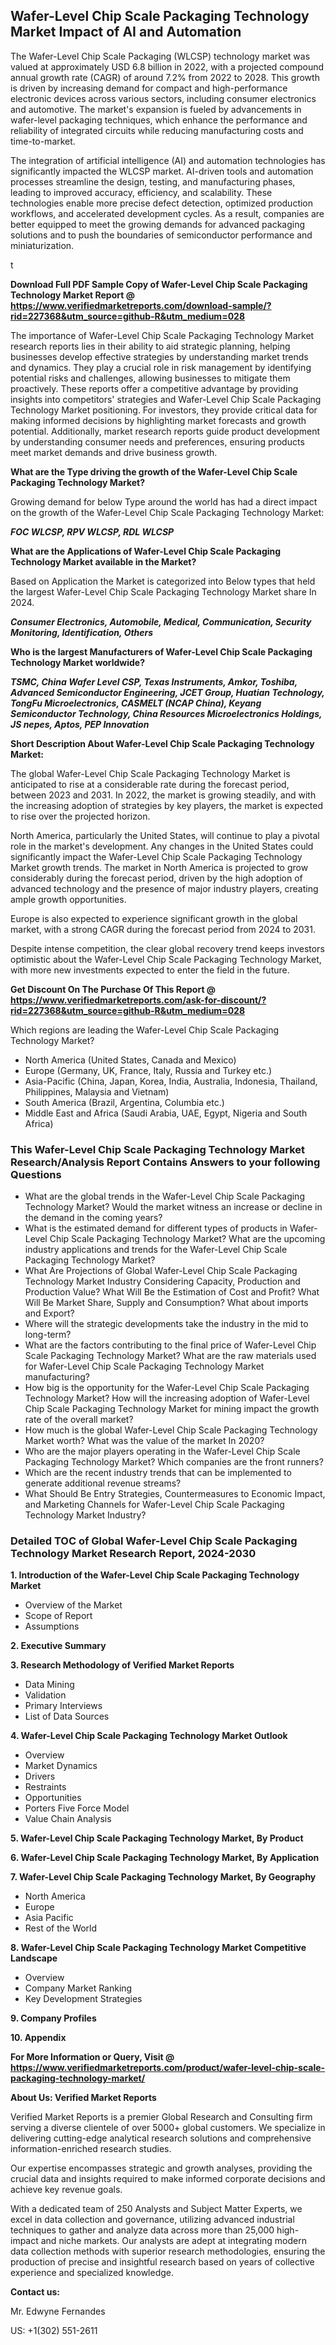 <h2>Wafer-Level Chip Scale Packaging Technology Market Impact of AI and Automation</h2><p>The Wafer-Level Chip Scale Packaging (WLCSP) technology market was valued at approximately USD 6.8 billion in 2022, with a projected compound annual growth rate (CAGR) of around 7.2% from 2022 to 2028. This growth is driven by increasing demand for compact and high-performance electronic devices across various sectors, including consumer electronics and automotive. The market's expansion is fueled by advancements in wafer-level packaging techniques, which enhance the performance and reliability of integrated circuits while reducing manufacturing costs and time-to-market.</p><p>The integration of artificial intelligence (AI) and automation technologies has significantly impacted the WLCSP market. AI-driven tools and automation processes streamline the design, testing, and manufacturing phases, leading to improved accuracy, efficiency, and scalability. These technologies enable more precise defect detection, optimized production workflows, and accelerated development cycles. As a result, companies are better equipped to meet the growing demands for advanced packaging solutions and to push the boundaries of semiconductor performance and miniaturization.</p>t</p><p id="" class=""><strong>Download Full PDF Sample Copy of Wafer-Level Chip Scale Packaging Technology Market Report @ <a href="https://www.verifiedmarketreports.com/download-sample/?rid=227368&utm_source=github-R&utm_medium=028" target="_blank">https://www.verifiedmarketreports.com/download-sample/?rid=227368&utm_source=github-R&utm_medium=028</a></strong></p><p>The importance of&nbsp;Wafer-Level Chip Scale Packaging Technology Market research reports lies in their ability to aid strategic planning, helping businesses develop effective strategies by understanding market trends and dynamics. They play a crucial role in risk management by identifying potential risks and challenges, allowing businesses to mitigate them proactively. These reports offer a competitive advantage by providing insights into competitors' strategies and Wafer-Level Chip Scale Packaging Technology Market positioning. For investors, they provide critical data for making informed decisions by highlighting market forecasts and growth potential. Additionally, market research reports guide product development by understanding consumer needs and preferences, ensuring products meet market demands and drive business growth.</p><p><strong>What are the&nbsp;Type driving the growth of the Wafer-Level Chip Scale Packaging Technology Market?</strong></p><p id="" class="">Growing demand for below Type around the world has had a direct impact on the growth of the Wafer-Level Chip Scale Packaging Technology Market:</p><em><strong>FOC WLCSP, RPV WLCSP, RDL WLCSP</strong></em></p><strong>What are the&nbsp;Applications&nbsp;of Wafer-Level Chip Scale Packaging Technology Market available in the Market?</strong></p><p id="" class="">Based on Application the Market is categorized into Below types that held the largest Wafer-Level Chip Scale Packaging Technology Market share In 2024.</p><em><strong>Consumer Electronics, Automobile, Medical, Communication, Security Monitoring, Identification, Others</strong></em></p><strong>Who is the largest Manufacturers of Wafer-Level Chip Scale Packaging Technology Market worldwide?</strong></p><p><em><strong>TSMC, China Wafer Level CSP, Texas Instruments, Amkor, Toshiba, Advanced Semiconductor Engineering, JCET Group, Huatian Technology, TongFu Microelectronics, CASMELT (NCAP China), Keyang Semiconductor Technology, China Resources Microelectronics Holdings, JS nepes, Aptos, PEP Innovation</strong></em></p><p id="" class=""><strong>Short Description About Wafer-Level Chip Scale Packaging Technology Market:</strong></p><p>The global Wafer-Level Chip Scale Packaging Technology Market is anticipated to rise at a considerable rate during the forecast period, between 2023 and 2031. In 2022, the market is growing steadily, and with the increasing adoption of strategies by key players, the market is expected to rise over the projected horizon.</p><p>North America, particularly the United States, will continue to play a pivotal role in the market's development. Any changes in the United States could significantly impact the Wafer-Level Chip Scale Packaging Technology Market growth trends. The market in North America is projected to grow considerably during the forecast period, driven by the high adoption of advanced technology and the presence of major industry players, creating ample growth opportunities.</p><p>Europe is also expected to experience significant growth in the global market, with a strong CAGR during the forecast period from 2024 to 2031.</p><p>Despite intense competition, the clear global recovery trend keeps investors optimistic about the Wafer-Level Chip Scale Packaging Technology Market, with more new investments expected to enter the field in the future.</p><p id="" class=""><strong>Get Discount On The Purchase Of This Report @ <a href="https://www.verifiedmarketreports.com/ask-for-discount/?rid=227368&utm_source=github-R&utm_medium=028" target="_blank">https://www.verifiedmarketreports.com/ask-for-discount/?rid=227368&utm_source=github-R&utm_medium=028</a></strong></p>Which regions are leading the Wafer-Level Chip Scale Packaging Technology Market?</p><ul><li>North America (United States, Canada and Mexico)</li><li>Europe (Germany, UK, France, Italy, Russia and Turkey etc.)</li><li>Asia-Pacific (China, Japan, Korea, India, Australia, Indonesia, Thailand, Philippines, Malaysia and Vietnam)</li><li>South America (Brazil, Argentina, Columbia etc.)</li><li>Middle East and Africa (Saudi Arabia, UAE, Egypt, Nigeria and South Africa)</li></ul><h3 id="" class="">This Wafer-Level Chip Scale Packaging Technology Market Research/Analysis Report Contains Answers to your following Questions</h3><ul><li>What are the global trends in the Wafer-Level Chip Scale Packaging Technology Market? Would the market witness an increase or decline in the demand in the coming years?</li><li>What is the estimated demand for different types of products in Wafer-Level Chip Scale Packaging Technology Market? What are the upcoming industry applications and trends for the Wafer-Level Chip Scale Packaging Technology Market?</li><li>What Are Projections of Global Wafer-Level Chip Scale Packaging Technology Market Industry Considering Capacity, Production and Production Value? What Will Be the Estimation of Cost and Profit? What Will Be Market Share, Supply and Consumption? What about imports and Export?</li><li>Where will the strategic developments take the industry in the mid to long-term?</li><li>What are the factors contributing to the final price of Wafer-Level Chip Scale Packaging Technology Market? What are the raw materials used for Wafer-Level Chip Scale Packaging Technology Market manufacturing?</li><li>How big is the opportunity for the Wafer-Level Chip Scale Packaging Technology Market? How will the increasing adoption of Wafer-Level Chip Scale Packaging Technology Market for mining impact the growth rate of the overall market?</li><li>How much is the global Wafer-Level Chip Scale Packaging Technology Market worth? What was the value of the market In 2020?</li><li>Who are the major players operating in the Wafer-Level Chip Scale Packaging Technology Market? Which companies are the front runners?</li><li>Which are the recent industry trends that can be implemented to generate additional revenue streams?</li><li>What Should Be Entry Strategies, Countermeasures to Economic Impact, and Marketing Channels for Wafer-Level Chip Scale Packaging Technology Market Industry?</li></ul><h3 id="" class="">Detailed TOC of Global Wafer-Level Chip Scale Packaging Technology Market Research Report, 2024-2030</h3><p id="" class=""><strong>1. Introduction of the Wafer-Level Chip Scale Packaging Technology Market</strong></p><ul><li>Overview of the Market</li><li>Scope of Report</li><li>Assumptions</li></ul><p id="" class=""><strong>2. Executive Summary</strong></p><p id="" class=""><strong>3. Research Methodology of Verified Market Reports</strong></p><ul><li>Data Mining</li><li>Validation</li><li>Primary Interviews</li><li>List of Data Sources</li></ul><p id="" class=""><strong>4. Wafer-Level Chip Scale Packaging Technology Market Outlook</strong></p><ul><li>Overview</li><li>Market Dynamics</li><li>Drivers</li><li>Restraints</li><li>Opportunities</li><li>Porters Five Force Model</li><li>Value Chain Analysis</li></ul><p id="" class=""><strong>5. Wafer-Level Chip Scale Packaging Technology Market, By Product</strong></p><p id="" class=""><strong>6. Wafer-Level Chip Scale Packaging Technology Market, By Application</strong></p><p id="" class=""><strong>7. Wafer-Level Chip Scale Packaging Technology Market, By Geography</strong></p><ul><li>North America</li><li>Europe</li><li>Asia Pacific</li><li>Rest of the World</li></ul><p id="" class=""><strong>8. Wafer-Level Chip Scale Packaging Technology Market Competitive Landscape</strong></p><ul><li>Overview</li><li>Company Market Ranking</li><li>Key Development Strategies</li></ul><p id="" class=""><strong>9. Company Profiles</strong></p><p id="" class=""><strong>10. Appendix</strong></p><p id="" class=""><strong>For More Information or Query, Visit @ <a href="https://www.verifiedmarketreports.com/product/wafer-level-chip-scale-packaging-technology-market/" target="_blank">https://www.verifiedmarketreports.com/product/wafer-level-chip-scale-packaging-technology-market/</a></strong></p><p id="" class=""><strong>About Us: Verified Market Reports</strong></p><p id="" class="">Verified Market Reports is a premier Global Research and Consulting firm serving a diverse clientele of over 5000+ global customers. We specialize in delivering cutting-edge analytical research solutions and comprehensive information-enriched research studies.</p><p id="" class="">Our expertise encompasses strategic and growth analyses, providing the crucial data and insights required to make informed corporate decisions and achieve key revenue goals.</p><p id="" class="">With a dedicated team of 250 Analysts and Subject Matter Experts, we excel in data collection and governance, utilizing advanced industrial techniques to gather and analyze data across more than 25,000 high-impact and niche markets. Our analysts are adept at integrating modern data collection methods with superior research methodologies, ensuring the production of precise and insightful research based on years of collective experience and specialized knowledge.</p><p id="" class=""><strong>Contact us:</strong></p><p id="" class="">Mr. Edwyne Fernandes</p><p id="" class="">US: +1(302) 551-2611</p>